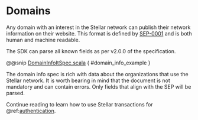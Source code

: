 # Domains

Any domain with an interest in the Stellar network can publish their network information on their
website. This format is defined by [SEP-0001](https://github.com/stellar/stellar-protocol/blob/master/ecosystem/sep-0001.md) and is both human and machine readable.

The SDK can parse all known fields as per v2.0.0 of the specification.

@@snip [DomainInfoItSpec.scala](../../it/scala/stellar/sdk/DomainInfoItSpec.scala) { #domain_info_example }

The domain info spec is rich with data about the organizations that use the Stellar network. 
It is worth bearing in mind that the document is not mandatory and can contain errors. Only fields that
align with the SEP will be parsed.

Continue reading to learn how to use Stellar transactions for @ref:[authentication](authentication.md).
